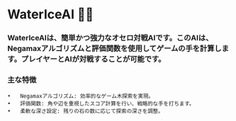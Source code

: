 # WaterIceAI 🐢🩵

### WaterIceAIは、簡単かつ強力なオセロ対戦AIです。このAIは、Negamaxアルゴリズムと評価関数を使用してゲームの手を計算します。プレイヤーとAIが対戦することが可能です。

### 主な特徴
	•	Negamaxアルゴリズム: 効率的なゲーム木探索を実現。
	•	評価関数: 角や辺を重視したスコア計算を行い、戦略的な手を打ちます。
	•	柔軟な深さ設定: 残りの石の数に応じて探索の深さを調整。
